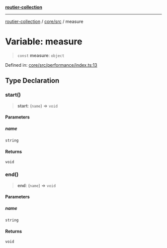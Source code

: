 [**routier-collection**](../../../README.md)

***

[routier-collection](../../../README.md) / [core/src](../README.md) / measure

# Variable: measure

> `const` **measure**: `object`

Defined in: [core/src/performance/index.ts:13](https://github.com/Agrejus/routier/blob/ae307d61bf9883ec014a438be7cbd96d2060d092/core/src/performance/index.ts#L13)

## Type Declaration

### start()

> **start**: (`name`) => `void`

#### Parameters

##### name

`string`

#### Returns

`void`

### end()

> **end**: (`name`) => `void`

#### Parameters

##### name

`string`

#### Returns

`void`
